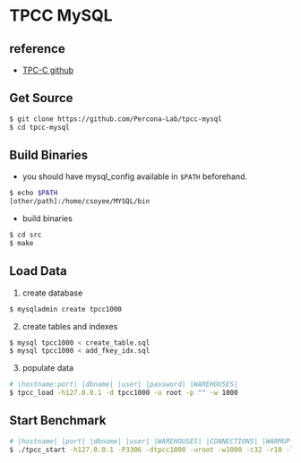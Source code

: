 # TPCC MySQL


## reference
- [TPC-C github](https://github.com/Percona-Lab/tpcc-mysql)


## Get Source 
```bash
$ git clone https://github.com/Percona-Lab/tpcc-mysql
$ cd tpcc-mysql 
```

## Build Binaries

- you should have mysql_config available in `$PATH` beforehand.
```bash
$ echo $PATH
[other/path]:/home/csoyee/MYSQL/bin
```
- build binaries

```bash
$ cd src 
$ make 
```

## Load Data

1. create database

```bash
$ mysqladmin create tpcc1000
```

2. create tables and indexes

```bash
$ mysql tpcc1000 < create_table.sql
$ mysql tpcc1000 < add_fkey_idx.sql
```

3. populate data

```bash
# |hostname:port| |dbname| |user| |password| |WAREHOUSES| 
$ tpcc_load -h127.0.0.1 -d tpcc1000 -u root -p "" -w 1000 
```

## Start Benchmark
```bash
# |hostname| |port| |dbname| |user| |WAREHOUSES| |CONNECTIONS| |WARMUP TIME| |BENCHMARK TIME|
$ ./tpcc_start -h127.0.0.1 -P3306 -dtpcc1000 -uroot -w1000 -c32 -r10 -l10800
```
